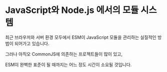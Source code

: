 # JavaScript와 Node.js 에서의 모듈 시스템

최근 브라우저와 서버 환경 모두에서 ESM이 JavaScript 모듈을 관리하는 실질적인 방법이 되어가고 있습니다.

그러나 아직오 CommonJS에 의존하는 프로젝트들이 많이 있고,

ESM이 완벽한 표준이 될 때까지는 어느 정도 시간이 소요될 것입니다.
